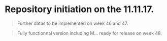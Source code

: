 # Repository initiation on the 11.11.17.
> Further datas to be implemented on week 46 and 47.

> Fully functionnal version including M... ready for release on week 48.



